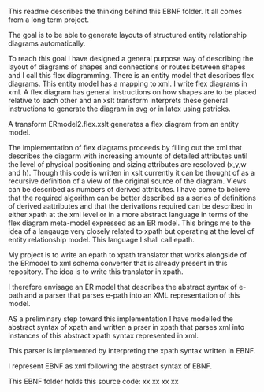 This readme describes the thinking behind this EBNF folder. It all comes from a long term project.

The goal is to be able to generate layouts of structured entity relationship diagrams automatically. 

To reach this goal I have designed a general purpose way of describing the layout of diagrams of shapes and connections or routes between shapes and I call this flex diagramming.
There is an entity model that describes flex diagrams. This entity model has a mapping to xml. I write flex diagrams in xml. 
A flex diagram has general instructions on how shapes are to be placed relative to each other and an xslt transform 
interprets these general instructions to generate the diagram in svg or in latex using pstricks.

A transform ERmodel2.flex.xslt generates a flex diagram from an entity model.

The implementation of flex diagrams proceeds by filling out the xml that describes the diagarm with increasing amounts of detailed attributes until the level of physical positioning
and sizing attributes are resoloved (x,y,w and h).  Though this code is written in xslt currently it can be thought of as a recursive definition of a view of the original source of the diagram.
Views can be described as numbers of derived attributes. I have come to believe that the required algorithm can be better described as a series of definitions of derived aattributes
and that the derivations required can be described in either xpath at the xml level or in a more abstract language in terms of the flex diagram meta-model expressed as an ER model.
This brings me to the idea of a langauge very closely related to xpath but operating at the level of entity relationship model. This language I shall call epath.

My project is to write an epath to xpath translator that works alongside of the ERmodel to xml schema converter that is already present in this repository.
The idea is to write this translator in xpath. 

I therefore envisage an ER model that describes the abstract syntax of e-path and a parser that parses e-path into an XML representation of this model.

AS a preliminary step toward this implementation I have modelled the abstract syntax of xpath and written a prser in xpath that parses xml into instances of this abstract xpath syntax represented in xml.

This parser is implemented by interpreting the xpath syntax written in EBNF.

I represent EBNF as xml following the abstract syntax of EBNF. 

This EBNF folder holds this source code:
xx
xx
xx
xx



